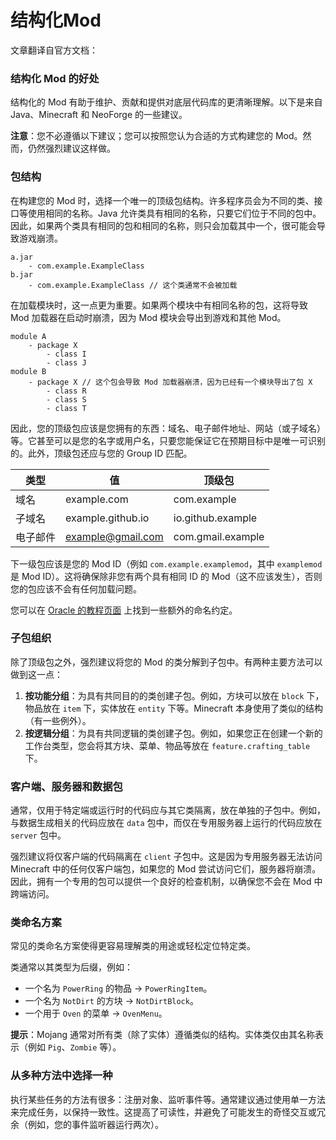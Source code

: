 # 结构化Mod

文章翻译自官方文档：

### 结构化 Mod 的好处

结构化的 Mod 有助于维护、贡献和提供对底层代码库的更清晰理解。以下是来自 Java、Minecraft 和 NeoForge 的一些建议。

**注意**：您不必遵循以下建议；您可以按照您认为合适的方式构建您的 Mod。然而，仍然强烈建议这样做。

### 包结构

在构建您的 Mod 时，选择一个唯一的顶级包结构。许多程序员会为不同的类、接口等使用相同的名称。Java 允许类具有相同的名称，只要它们位于不同的包中。因此，如果两个类具有相同的包和相同的名称，则只会加载其中一个，很可能会导致游戏崩溃。

```plaintext
a.jar
    - com.example.ExampleClass
b.jar
    - com.example.ExampleClass // 这个类通常不会被加载
```

在加载模块时，这一点更为重要。如果两个模块中有相同名称的包，这将导致 Mod 加载器在启动时崩溃，因为 Mod 模块会导出到游戏和其他 Mod。

```plaintext
module A
    - package X
        - class I
        - class J
module B
    - package X // 这个包会导致 Mod 加载器崩溃，因为已经有一个模块导出了包 X
        - class R
        - class S
        - class T
```

因此，您的顶级包应该是您拥有的东西：域名、电子邮件地址、网站（或子域名）等。它甚至可以是您的名字或用户名，只要您能保证它在预期目标中是唯一可识别的。此外，顶级包还应与您的 Group ID 匹配。

|类型|值|顶级包|
| --------| -----------------| -----------------|
|域名|example.com|com.example|
|子域名|example.github.io|io.github.example|
|电子邮件|example@gmail.com|com.gmail.example|

下一级包应该是您的 Mod ID（例如 `com.example.examplemod`，其中 `examplemod` 是 Mod ID）。这将确保除非您有两个具有相同 ID 的 Mod（这不应该发生），否则您的包应该不会有任何加载问题。

您可以在 [Oracle 的教程页面](#) 上找到一些额外的命名约定。

### 子包组织

除了顶级包之外，强烈建议将您的 Mod 的类分解到子包中。有两种主要方法可以做到这一点：

1. **按功能分组**：为具有共同目的的类创建子包。例如，方块可以放在 `block` 下，物品放在 `item` 下，实体放在 `entity` 下等。Minecraft 本身使用了类似的结构（有一些例外）。
2. **按逻辑分组**：为具有共同逻辑的类创建子包。例如，如果您正在创建一个新的工作台类型，您会将其方块、菜单、物品等放在 `feature.crafting_table` 下。

### 客户端、服务器和数据包

通常，仅用于特定端或运行时的代码应与其它类隔离，放在单独的子包中。例如，与数据生成相关的代码应放在 `data` 包中，而仅在专用服务器上运行的代码应放在 `server` 包中。

强烈建议将仅客户端的代码隔离在 `client` 子包中。这是因为专用服务器无法访问 Minecraft 中的任何仅客户端包，如果您的 Mod 尝试访问它们，服务器将崩溃。因此，拥有一个专用的包可以提供一个良好的检查机制，以确保您不会在 Mod 中跨端访问。

### 类命名方案

常见的类命名方案使得更容易理解类的用途或轻松定位特定类。

类通常以其类型为后缀，例如：

- 一个名为 `PowerRing` 的物品 -> `PowerRingItem`。
- 一个名为 `NotDirt` 的方块 -> `NotDirtBlock`。
- 一个用于 `Oven` 的菜单 -> `OvenMenu`。

**提示**：Mojang 通常对所有类（除了实体）遵循类似的结构。实体类仅由其名称表示（例如 `Pig`、`Zombie` 等）。

### 从多种方法中选择一种

执行某些任务的方法有很多：注册对象、监听事件等。通常建议通过使用单一方法来完成任务，以保持一致性。这提高了可读性，并避免了可能发生的奇怪交互或冗余（例如，您的事件监听器运行两次）。
